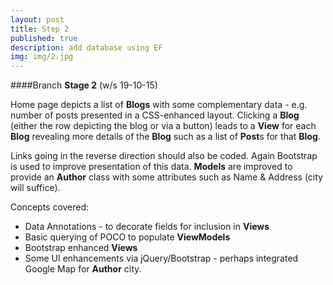 ```yaml
---
layout: post
title: Step 2
published: true
description: add database using EF
img: img/2.jpg
---
```


####Branch **Stage 2** (w/s 19-10-15)


Home page depicts a list of **Blogs** with some complementary data - e.g. number of posts presented in a CSS-enhanced layout. Clicking a **Blog** (either the row depicting the blog or via a button) leads to a **View** for each **Blog** revealing more details of the **Blog** such as a list of **Post**s for that **Blog**. 

Links going in the reverse direction should also be coded. Again Bootstrap is used to improve presentation of this data.
**Models** are improved to provide an **Author** class with some attributes such as Name & Address (city will suffice).

Concepts covered:

* Data Annotations - to decorate fields for inclusion in **Views**
* Basic querying of POCO to populate **ViewModels**
* Bootstrap enhanced **Views**
* Some UI enhancements via jQuery/Bootstrap - perhaps integrated Google Map for **Author** city.